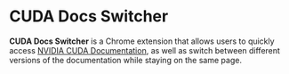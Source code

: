 # CUDA Docs Switcher

**CUDA Docs Switcher** is a Chrome extension that allows users to quickly access [NVIDIA CUDA Documentation](https://docs.nvidia.com/cuda/), as well as switch between different versions of the documentation while staying on the same page.
